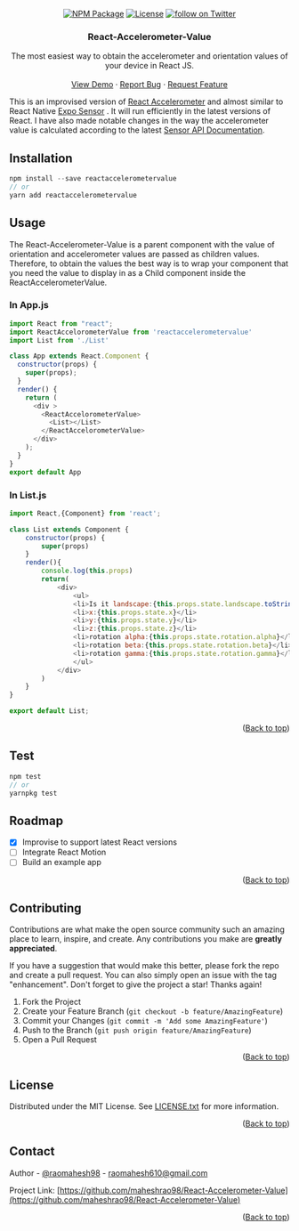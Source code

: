 <div id="top"></div>
<p align="center">
    <a href="https://www.npmjs.com/package/reactaccelerometervalue">
        <img src="https://img.shields.io/npm/v/reactaccelerometervalue"
            alt="NPM Package"></a>
    <a href="https://github.com/maheshrao98/React-Accelerometer-Value/blob/main/LICENSE.txt">
          <img src="https://img.shields.io/github/license/maheshrao98/React-Accelerometer-Value"
              alt="License"/></a>
    <a href="https://twitter.com/raomahesh98">
        <img src="https://img.shields.io/twitter/url?style=social&url=https%3A%2F%2Ftwitter.com%2Fraomahesh98"
            alt="follow on Twitter"></a>
</p>
<div align="center">
  <h3 align="center">React-Accelerometer-Value</h3>

  <p align="center">
    The most easiest way to obtain the accelerometer and orientation values of your device in React JS.
    <br />
    <br />
    <a href="https://reactaccelerometertest.netlify.app">View Demo</a>
    ·
    <a href="https://github.com/maheshrao98/React-Accelerometer-Value/issues">Report Bug</a>
    ·
    <a href="https://github.com/maheshrao98/React-Accelerometer-Value/issues">Request Feature</a>
  </p>
</div>

This is an improvised version of [React Accelerometer](https://www.npmjs.com/package/react-accelerometer) and almost similar to React Native [Expo Sensor](https://www.npmjs.com/package/expo-sensors) . It will run efficiently in the latest versions of React. I have also made notable changes in the way the accelerometer value is calculated according to the latest [Sensor API Documentation](https://developer.mozilla.org/en-US/docs/Web/API/Sensor_APIs). 

## Installation
```js
npm install --save reactaccelerometervalue
// or
yarn add reactaccelerometervalue
```

## Usage
The React-Accelerometer-Value is a parent component with the value of orientation and accelerometer values are passed as children values. Therefore, to obtain the values the best way is to wrap your component that you need the value to display in as a Child component inside the ReactAccelerometerValue.

### In App.js
```js
import React from "react";
import ReactAccelorometerValue from 'reactaccelerometervalue'
import List from './List'

class App extends React.Component {
  constructor(props) {
    super(props);
  }
  render() {
    return (
      <div >
        <ReactAccelorometerValue>
          <List></List>
        </ReactAccelorometerValue>
      </div>
    );
  }
}
export default App
```
### In List.js
```js
import React,{Component} from 'react';

class List extends Component {
    constructor(props) {
        super(props)
    }
    render(){
        console.log(this.props)
        return(
            <div>
                <ul>
                <li>Is it landscape:{this.props.state.landscape.toString()} </li>
                <li>x:{this.props.state.x}</li>
                <li>y:{this.props.state.y}</li>
                <li>z:{this.props.state.z}</li>
                <li>rotation alpha:{this.props.state.rotation.alpha}</li>
                <li>rotation beta:{this.props.state.rotation.beta}</li>
                <li>rotation gamma:{this.props.state.rotation.gamma}</li>
                </ul>
            </div>
        )
    }
}

export default List;
```
<p align="right">(<a href="#top">Back to top</a>)</p>

## Test
```js
npm test
// or
yarnpkg test
```

## Roadmap
- [x] Improvise to support latest React versions
- [ ] Integrate React Motion
- [ ] Build an example app

<p align="right">(<a href="#top">Back to top</a>)</p>

## Contributing

Contributions are what make the open source community such an amazing place to learn, inspire, and create. Any contributions you make are **greatly appreciated**.

If you have a suggestion that would make this better, please fork the repo and create a pull request. You can also simply open an issue with the tag "enhancement".
Don't forget to give the project a star! Thanks again!

1. Fork the Project
2. Create your Feature Branch (`git checkout -b feature/AmazingFeature`)
3. Commit your Changes (`git commit -m 'Add some AmazingFeature'`)
4. Push to the Branch (`git push origin feature/AmazingFeature`)
5. Open a Pull Request

<p align="right">(<a href="#top">Back to top</a>)</p>

## License
Distributed under the MIT License. See [LICENSE.txt](https://github.com/maheshrao98/React-Accelerometer-Value/blob/main/LICENSE.txt) for more information.

<p align="right">(<a href="#top">Back to top</a>)</p>

## Contact

Author - [@raomahesh98](https://twitter.com/raomahesh98) - raomahesh610@gmail.com

Project Link: [https://github.com/maheshrao98/React-Accelerometer-Value](https://github.com/maheshrao98/React-Accelerometer-Value)

<p align="right">(<a href="#top">Back to top</a>)</p>
